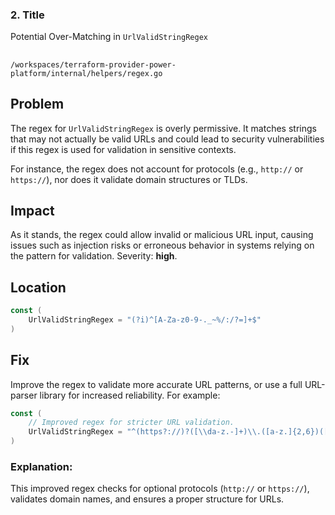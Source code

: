 ### 2. Title
Potential Over-Matching in `UrlValidStringRegex`

##  
`/workspaces/terraform-provider-power-platform/internal/helpers/regex.go`  

## Problem  
The regex for `UrlValidStringRegex` is overly permissive. It matches strings that may not actually be valid URLs and could lead to security vulnerabilities if this regex is used for validation in sensitive contexts.  

For instance, the regex does not account for protocols (e.g., `http://` or `https://`), nor does it validate domain structures or TLDs.  

## Impact  
As it stands, the regex could allow invalid or malicious URL input, causing issues such as injection risks or erroneous behavior in systems relying on the pattern for validation. Severity: **high**.  

## Location  
```go
const (  
	UrlValidStringRegex = "(?i)^[A-Za-z0-9-._~%/:/?=]+$"  
)  
```  

## Fix  
Improve the regex to validate more accurate URL patterns, or use a full URL-parser library for increased reliability. For example:  

```go
const (  
	// Improved regex for stricter URL validation.
	UrlValidStringRegex = "^(https?://)?([\\da-z.-]+)\\.([a-z.]{2,6})([/\\w .-]*)*/?$"  
)
```  

### Explanation:  
This improved regex checks for optional protocols (`http://` or `https://`), validates domain names, and ensures a proper structure for URLs.